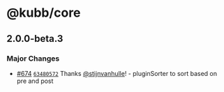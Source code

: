 # @kubb/core

## 2.0.0-beta.3

### Major Changes

- [#674](https://github.com/kubb-project/kubb/pull/674) [`63480572`](https://github.com/kubb-project/kubb/commit/634805723409381eace8e68fd5f2eab6f737dd7a) Thanks [@stijnvanhulle](https://github.com/stijnvanhulle)! - pluginSorter to sort based on pre and post
